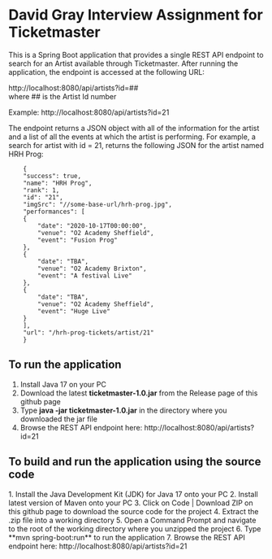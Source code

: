 # David Gray Interview Assignment for Ticketmaster
This is a Spring Boot application that provides a single REST API endpoint to search for an Artist available through Ticketmaster.
After running the application, the endpoint is accessed at the following URL:  

http://localhost:8080/api/artists?id=##  
where ## is the Artist Id number 

Example:  http://localhost:8080/api/artists?id=21

The endpoint returns a JSON object with all of the information for the artist and a list of all the events at which the artist is performing.  For example, a search for artist with id = 21, returns the following JSON for the artist named HRH Prog: 

        {
        "success": true,
        "name": "HRH Prog",
        "rank": 1,
        "id": "21", 
        "imgSrc": "//some-base-url/hrh-prog.jpg",
        "performances": [ 
        {
            "date": "2020-10-17T00:00:00",
            "venue": "O2 Academy Sheffield",
            "event": "Fusion Prog" 
        },
        { 
            "date": "TBA", 
            "venue": "O2 Academy Brixton",
            "event": "A festival Live"
        },
        {
            "date": "TBA", 
            "venue": "O2 Academy Sheffield",
            "event": "Huge Live" 
        }
        ],
        "url": "/hrh-prog-tickets/artist/21" 
        }

<h2>To run the application</h2>

1. Install Java 17 on your PC
2. Download the latest **ticketmaster-1.0.jar** from the Release page of this github page
3. Type **java -jar ticketmaster-1.0.jar** in the directory where you downloaded the jar file
4. Browse the REST API endpoint here:  http://localhost:8080/api/artists?id=21
 

<h2>To build and run the application using the source code</h2>
1. Install the Java Development Kit (JDK) for Java 17 onto your PC
2. Install latest version of Maven onto your PC
3. Click on Code | Download ZIP on this github page to download the source code for the project
4. Extract the .zip file into a working directory
5. Open a Command Prompt and navigate to the root of the working directory where you unzipped the project
6. Type **mvn spring-boot:run** to run the application
7. Browse the REST API endpoint here:  http://localhost:8080/api/artists?id=21




